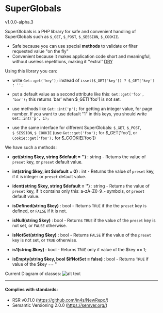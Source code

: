 SuperGlobals
=========
v1.0.0-alpha.3

SuperGlobals is a PHP library for safe and convenient handling of SuperGlobals such as ```$_GET```, ```$_POST```, ```$_SESSION```, ```$_COOKIE```.
- Safe because you can use special <b>methods</b> to validate or filter requested value "on the fly"
- Convenient because it makes application code short and meaningful, without useless repetitions, making it ''extra'' <abbr title="Don't Repeat Yourself">DRY</abbr>

Using this library you can:
 
 - write ```Get::get('key');``` instead of ```isset($_GET['key']) ? $_GET['key'] : '';```
 
 - put a default value as a second attribute like this: ```Get::get('foo', 'bar');``` this returns 'bar' when $_GET['foo'] is not set.
 
 - use methods like ```Get::int('p');``` for getting an integer value, for page number. If you want to use default "1" in this keys, you should write ```Get::int('p', 1);```
 
 - use the same interface for different SuperGlobals: ```$_GET```, ```$_POST```, ```$_SESSION```, ```$_COOKIE``` (use ```Get::get('foo');``` for $_GET['foo'], or ```Cookie::get('foo');``` for $_COOKIE['foo'])

 We have such a methods:
 * **get(string $key, string $default = '')** : string - Returns the value of ```preset``` key, or ```preset``` default value.
 
 * **int(string $key, int $default = 0)** : int - Returns the value of ```preset``` key, if it is integer or ```preset``` default value.
 
 * **ident(string $key, string $default = '')** : string - Returns the value of ```preset``` key, if it contains only this: a-zA-Z0-9_- symbols, or ```preset``` default value.
 
 * **isDefined(string $key)** : bool - Returns ```TRUE``` if the the ```preset``` key is defined, or ```FALSE``` if it is not.
 
 * **isNull(string $key)** : bool - Returns ```TRUE``` if the value of the ```preset``` key is not set, or ```FALSE``` otherwise.
 
 * **isNotSet(string $key)** : bool - Returns ```FALSE``` if the value of the ```preset``` key is not set, or ```TRUE``` otherwise.
 
 * **is1(string $key)** : bool - Returns ```TRUE``` only if value of the $key == 1;
 
 * **isEmpty(string $key, bool $ifNotSet = false)** : bool - Returns ```TRUE``` if value of the $key == ''
 
 
 Current Diagram of classes:
 ![alt text](https://yuml.me/diagram/plain;dir:td/class/[j4s/superglobals/ValidateSuperglobalsOrNot%7C%7C()],[j4s/superglobals/Superglobals%7C%7Cident();isNotSet();isNull();is1();int();isEmpty();float()],[j4s/superglobals/Get%7CarrayName;inputConstant;convertNumeric%7Cget();isDefined();ident();isNotSet();isNull();is1();int();isEmpty();float()],[j4s/superglobals/SuperglobalStrictInterface%7C%7Cget();isDefined()],[j4s/superglobals/Post%7CarrayName;inputConstant;convertNumeric%7Cget();isDefined();ident();isNotSet();isNull();is1();int();isEmpty();float()],[j4s/superglobals/Session%7CarrayName;inputConstant;convertNumeric%7Cget();int();isDefined();isNull();set();float();is1();ident();isNotSet();isEmpty()],[j4s/superglobals/SuperglobalInterface%7C%7Cget();isDefined()],[j4s/superglobals/Cookie%7CarrayName;inputConstant;convertNumeric%7Cget();isDefined();ident();isNotSet();isNull();is1();int();isEmpty();float()],[j4s/superglobals/ValidateSuperglobalsOrNot]%5E-[j4s/superglobals/Superglobals],[j4s/superglobals/Superglobals]%5E-[j4s/superglobals/Get],[j4s/superglobals/SuperglobalStrictInterface]%5E-.-[j4s/superglobals/Get],[j4s/superglobals/Superglobals]%5E-[j4s/superglobals/Post],[j4s/superglobals/SuperglobalStrictInterface]%5E-.-[j4s/superglobals/Post],[j4s/superglobals/Superglobals]%5E-[j4s/superglobals/Session],[j4s/superglobals/SuperglobalInterface]%5E-.-[j4s/superglobals/Session],[j4s/superglobals/Superglobals]%5E-[j4s/superglobals/Cookie],[j4s/superglobals/SuperglobalStrictInterface]%5E-.-[j4s/superglobals/Cookie])

___
#### Complies with standards:

- RSR v0.11.0 (https://github.com/in4s/NewRepo/)
- Semantic Versioning 2.0.0 (https://semver.org/)